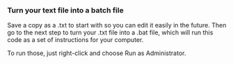 ### Turn your text file into a batch file 

Save a copy as a .txt to start with so you can edit it easily in the future. Then go to the next step to turn your .txt file into a .bat file, which will run this code as a set of instructions for your computer.

To run those, just right-click and choose Run as Administrator.